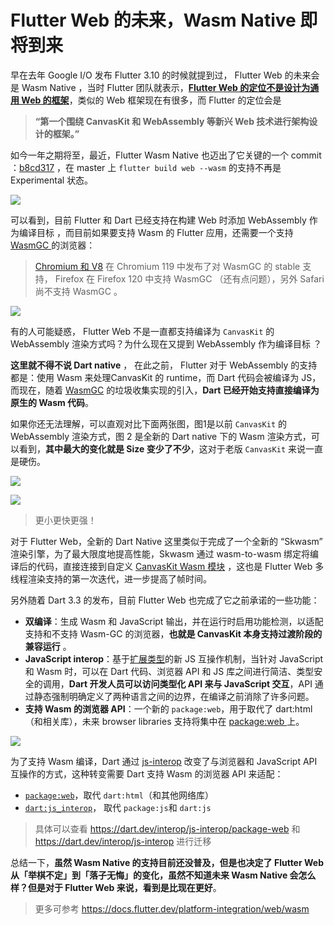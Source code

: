 # Flutter Web 的未来，Wasm Native 即将到来

早在去年 Google I/O 发布 Flutter 3.10 的时候就提到过， Flutter Web 的未来会是  Wasm Native  ，当时 Flutter 团队就表示，[**Flutter Web 的定位不是设计为通用 Web 的框架**](https://juejin.cn/post/7232164444985622588?searchId=20240401103550C5FEC0A9E42337865CD2)，类似的 Web 框架现在有很多，而 Flutter 的定位会是

> **“第一个围绕 CanvasKit 和 WebAssembly 等新兴 Web 技术进行架构设计的框架。”**

如今一年之期将至，最近，Flutter Wasm Native 也迈出了它关键的一个 commit ：[b8cd317](https://github.com/flutter/flutter/commit/388f3217e4a89e383c4601576c44fdab1b8cd317) ，在 master 上  `flutter build web --wasm` 的支持不再是 Experimental 状态。

![](http://img.cdn.guoshuyu.cn/20240401_web/image1.png)

可以看到，目前 Flutter 和 Dart 已经支持在构建 Web 时添加 WebAssembly 作为编译目标 ，而目前如果要支持  Wasm 的 Flutter 应用，还需要一个支持 [WasmGC ](https://github.com/WebAssembly/gc/tree/main/proposals/gc)的浏览器：

> [Chromium 和 V8](https://chromestatus.com/feature/6062715726462976) 在 Chromium 119 中发布了对 WasmGC 的 stable 支持， Firefox 在 Firefox 120 中支持 WasmGC （还有点问题），另外  Safari 尚不支持 WasmGC 。

![](http://img.cdn.guoshuyu.cn/20240401_web/image2.png)

有的人可能疑惑， Flutter Web 不是一直都支持编译为 `CanvasKit`  的 WebAssembly 渲染方式吗？为什么现在又提到 WebAssembly 作为编译目标 ？

**这里就不得不说 Dart native** ， 在此之前， Flutter 对于 WebAssembly 的支持都是：使用 Wasm 来处理CanvasKit 的 runtime，而 Dart 代码会被编译为 JS，而现在，随着  [WasmGC](https://link.juejin.cn/?target=) 的垃圾收集实现的引入，**Dart 已经开始支持直接编译为原生的 Wasm 代码**。

如果你还无法理解，可以直观对比下面两张图，图1是以前  `CanvasKit`  的 WebAssembly 渲染方式，图 2 是全新的  Dart native 下的 Wasm 渲染方式，可以看到，**其中最大的变化就是 Size 变少了不少**，这对于老版   `CanvasKit`  来说一直是硬伤。

![](http://img.cdn.guoshuyu.cn/20240401_web/image3.png)

![](http://img.cdn.guoshuyu.cn/20240401_web/image4.png)

> 更小更快更强！

对于 Flutter Web，全新的 Dart Native 这里类似于完成了一个全新的 “Skwasm” 渲染引擎，为了最大限度地提高性能，Skwasm 通过 wasm-to-wasm 绑定将编译后的代码，直接连接到自定义 [CanvasKit Wasm 模块](https://link.juejin.cn/?target=https%3A%2F%2Fskia.org%2Fdocs%2Fuser%2Fmodules%2Fcanvaskit%2F) ，这也是 Flutter Web 多线程渲染支持的第一次迭代，进一步提高了帧时间。

另外随着 Dart 3.3 的发布，目前 Flutter Web 也完成了它之前承诺的一些功能：

- **双编译**：生成 Wasm 和 JavaScript 输出，并在运行时启用功能检测，以适配支持和不支持 Wasm-GC 的浏览器，**也就是 CanvasKit 本身支持过渡阶段的兼容运行** 。
- **JavaScript interop**：基于[扩展类型](https://juejin.cn/post/7335463274619273266)的新 JS 互操作机制，当针对 JavaScript 和 Wasm 时，可以在 Dart 代码、浏览器 API 和 JS 库之间进行简洁、类型安全的调用，**Dart 开发人员可以访问类型化 API 来与 JavaScript 交互**，API 通过静态强制明确定义了两种语言之间的边界，在编译之前消除了许多问题。
- **支持 Wasm 的浏览器 API**：一个新的 `package:web`，用于取代了 dart:html （和相关库），未来 browser libraries 支持将集中在 [package:web ](https://link.juejin.cn/?target=https%3A%2F%2Fpub.dev%2Fpackages%2Fweb)上。

![](http://img.cdn.guoshuyu.cn/20240401_web/image5.png)

为了支持 Wasm 编译，Dart 通过 [js-interop](https://dart.dev/interop/js-interop) 改变了与浏览器和 JavaScript API 互操作的方式，这种转变需要 Dart 支持 Wasm 的浏览器 API 来适配：

- [`package:web`](https://pub.dev/packages/web)，取代 `dart:html`（和其他网络库）
- [`dart:js_interop`](https://api.dart.dev/stable/dart-js_interop)， 取代 `package:js`和 `dart:js`

> 具体可以查看 https://dart.dev/interop/js-interop/package-web 和 https://dart.dev/interop/js-interop 进行迁移

总结一下，**虽然 Wasm Native 的支持目前还没普及，但是也决定了 Flutter Web 从「举棋不定」到「落子无悔」的变化，虽然不知道未来  Wasm Native  会怎么样？但是对于 Flutter Web 来说，看到是比现在更好**。

> 更多可参考 https://docs.flutter.dev/platform-integration/web/wasm

